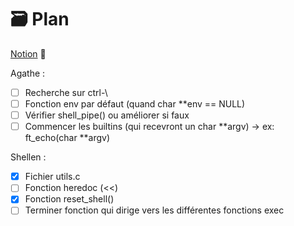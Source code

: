# 🗃️ Plan

[Notion](https://agatocherry.notion.site/Minishell-d9d2a462a1384b26ae9491338da6e053) 📌

Agathe :

- [ ] Recherche sur ctrl-\
- [ ] Fonction env par défaut (quand char **env == NULL)
- [ ] Vérifier shell_pipe() ou améliorer si faux
- [ ] Commencer les builtins (qui recevront un char **argv) -> ex: ft_echo(char **argv)

Shellen :
- [x] Fichier utils.c
- [ ] Fonction heredoc (<<)
- [x] Fonction reset_shell()
- [ ] Terminer fonction qui dirige vers les différentes fonctions exec
